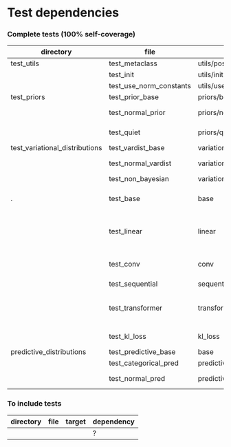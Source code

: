 # Test dependencies

### Complete tests (100% self-coverage)

| directory                      | file                    | target                                 | dependency                                                                      |
|--------------------------------|-------------------------|----------------------------------------|---------------------------------------------------------------------------------|
| test_utils                     | test_metaclass          | utils/post_init_metaclass              | None                                                                            |
|                                | test_init               | utils/init                             | None                                                                            |
|                                | test_use_norm_constants | utils/use_norm_constants               | None                                                                            |
| test_priors                    | test_prior_base         | priors/base                            | test_metaclass                                                                  |
|                                | test_normal_prior       | priors/normal                          | test_prior_base; test_use_norm_constants                                        |
|                                | test_quiet              | priors/quiet                           | test_prior_base; test_use_norm_constants                                        |
| test_variational_distributions | test_vardist_base       | variational_distributions/base         | test_metaclass                                                                  |
|                                | test_normal_vardist     | variational_distributions/normal       | test_vardist_base; test_use_norm_constants                                      |
|                                | test_non_bayesian       | variational_distributions/non_bayesian | test_vardist_base                                                               |
| .                              | test_base               | base                                   | test_prior_base; test_vardist_base; test_metaclass                              |
|                                | test_linear             | linear                                 | test_normal_prior; test_normal_vardist; test_base; test_non_bayesian            |
|                                | test_conv               | conv                                   | test_normal_prior; test_normal_vardist; test_base                               |
|                                | test_sequential         | sequential                             | test_linear; test_base                                                          |
|                                | test_transformer        | transformer                            | test_base; test_linear; test_normal_prior; test_normal_vardist; test_sequential |
|                                | test_kl_loss            | kl_loss                                | test_normal_pred; test_predictive_base                                          |
| predictive_distributions       | test_predictive_base    | base                                   | test_meta                                                                       |
|                                | test_categorical_pred   | predictive_distributions/categorical   | test_predictive_base                                                            |
|                                | test_normal_pred        | predictive_distributions/normal        | test_predicitve_base; test_use_norm_constants                                   |

### To include tests

| directory | file             | target      | dependency                                                                      |
|-----------|------------------|-------------|---------------------------------------------------------------------------------|
|           |                  |             | ?                                                                               |
